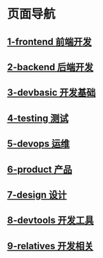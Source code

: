 # 页面导航

## [1-frontend 前端开发](/1-frontend/)

## [2-backend 后端开发](/2-backend/)

## [3-devbasic 开发基础](/3-devbasic/)

## [4-testing 测试](/4-testing/)

## [5-devops 运维](/5-devops/)

## [6-product 产品](/6-product/)

## [7-design 设计](/7-design/)

## [8-devtools 开发工具](/8-devtools/)

## [9-relatives 开发相关](/9-relatives/)

